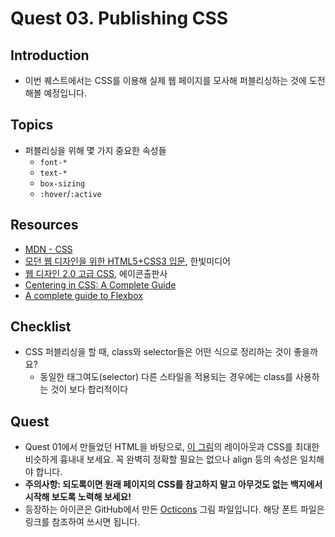 # Quest 03. Publishing CSS


## Introduction
* 이번 퀘스트에서는 CSS를 이용해 실제 웹 페이지를 모사해 퍼블리싱하는 것에 도전해볼 예정입니다.

## Topics
* 퍼블리싱을 위해 몇 가지 중요한 속성들
  * `font-*`
  * `text-*`
  * `box-sizing`
  * `:hover`/`:active`

## Resources
* [MDN - CSS](https://developer.mozilla.org/ko/docs/Web/CSS)
* [모던 웹 디자인을 위한 HTML5+CSS3 입문](http://www.yes24.com/24/Goods/15683538?Acode=101), 한빛미디어
* [웹 디자인 2.0 고급 CSS](http://www.yes24.com/24/Goods/2808075?Acode=101), 에이콘출판사
* [Centering in CSS: A Complete Guide](https://css-tricks.com/centering-css-complete-guide/)
* [A complete guide to Flexbox](https://css-tricks.com/snippets/css/a-guide-to-flexbox/)

## Checklist
* CSS 퍼블리싱을 할 때, class와 selector들은 어떤 식으로 정리하는 것이 좋을까요?
  * 동일한 태그여도(selector) 다른 스타일을 적용되는 경우에는 class를 사용하는 것이 보다 합리적이다

## Quest
* Quest 01에서 만들었던 HTML을 바탕으로, [이 그림](github.png)의 레이아웃과 CSS를 최대한 비슷하게 흉내내 보세요. 꼭 완벽히 정확할 필요는 없으나 align 등의 속성은 일치해야 합니다.
* **주의사항: 되도록이면 원래 페이지의 CSS를 참고하지 말고 아무것도 없는 백지에서 시작해 보도록 노력해 보세요!**
* 등장하는 아이콘은 GitHub에서 만든 [Octicons](https://octicons.github.com/) 그림 파일입니다. 해당 폰트 파일은 링크를 참조하여 쓰시면 됩니다.
